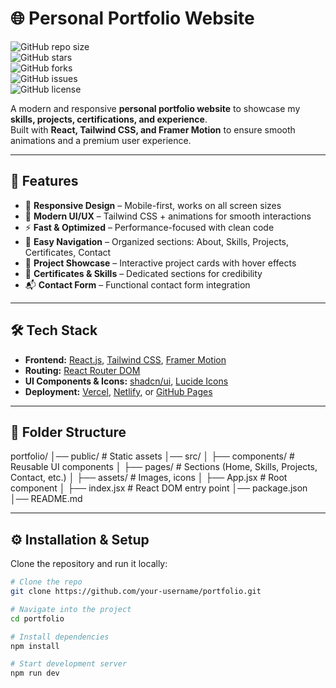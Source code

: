 # 🌐 Personal Portfolio Website

![GitHub repo size](https://img.shields.io/github/repo-size/your-username/portfolio)  
![GitHub stars](https://img.shields.io/github/stars/your-username/portfolio?style=social)  
![GitHub forks](https://img.shields.io/github/forks/your-username/portfolio?style=social)  
![GitHub issues](https://img.shields.io/github/issues/your-username/portfolio)  
![GitHub license](https://img.shields.io/github/license/your-username/portfolio)  

A modern and responsive **personal portfolio website** to showcase my **skills, projects, certifications, and experience**.  
Built with **React, Tailwind CSS, and Framer Motion** to ensure smooth animations and a premium user experience.  

---

## 🚀 Features
- 📱 **Responsive Design** – Mobile-first, works on all screen sizes  
- 🎨 **Modern UI/UX** – Tailwind CSS + animations for smooth interactions  
- ⚡ **Fast & Optimized** – Performance-focused with clean code  
- 🧭 **Easy Navigation** – Organized sections: About, Skills, Projects, Certificates, Contact  
- 📂 **Project Showcase** – Interactive project cards with hover effects  
- 📜 **Certificates & Skills** – Dedicated sections for credibility  
- 📬 **Contact Form** – Functional contact form integration  

---

## 🛠️ Tech Stack
- **Frontend:** [React.js](https://react.dev/), [Tailwind CSS](https://tailwindcss.com/), [Framer Motion](https://www.framer.com/motion/)  
- **Routing:** [React Router DOM](https://reactrouter.com/)  
- **UI Components & Icons:** [shadcn/ui](https://ui.shadcn.com/), [Lucide Icons](https://lucide.dev/)  
- **Deployment:** [Vercel](https://vercel.com/), [Netlify](https://www.netlify.com/), or [GitHub Pages](https://pages.github.com/)  

---

## 📂 Folder Structure
portfolio/
│── public/ # Static assets
│── src/
│ ├── components/ # Reusable UI components
│ ├── pages/ # Sections (Home, Skills, Projects, Contact, etc.)
│ ├── assets/ # Images, icons
│ ├── App.jsx # Root component
│ ├── index.jsx # React DOM entry point
│── package.json
│── README.md


---

## ⚙️ Installation & Setup

Clone the repository and run it locally:

```bash
# Clone the repo
git clone https://github.com/your-username/portfolio.git

# Navigate into the project
cd portfolio

# Install dependencies
npm install

# Start development server
npm run dev
